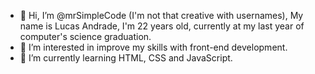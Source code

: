 - 👋 Hi, I’m @mrSimpleCode (I'm not that creative with usernames), My name is Lucas Andrade, I'm 22 years old, currently at my last year of computer's science graduation.
- 👀 I’m interested in improve my skills with front-end development.
- 🌱 I’m currently learning HTML, CSS and JavaScript. 

<!--- 💞️ I’m looking to collaborate on ...
- 📫 How to reach me ...

reason1406/reason1406 is a ✨ special ✨ repository because its `README.md` (this file) appears on your GitHub profile.
You can click the Preview link to take a look at your changes.
--->
